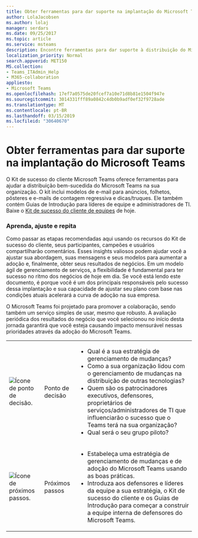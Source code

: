 ```yaml
---
title: Obter ferramentas para dar suporte na implantação do Microsoft Teams
author: LolaJacobsen
ms.author: lolaj
manager: serdars
ms.date: 09/25/2017
ms.topic: article
ms.service: msteams
description: Encontre ferramentas para dar suporte à distribuição do Microsoft Teams, como modelos de email, Guias de Introdução, o Kit de sucesso do cliente e muito mais.
localization_priority: Normal
search.appverid: MET150
MS.collection:
- Teams_ITAdmin_Help
- M365-collaboration
appliesto:
- Microsoft Teams
ms.openlocfilehash: 17ef7a0575de20fcef7a10e71d8b81e1504f947e
ms.sourcegitcommit: 3014331fff89a0842c4db0b9adf0ef32f9728ade
ms.translationtype: MT
ms.contentlocale: pt-BR
ms.lasthandoff: 03/15/2019
ms.locfileid: "30640670"
---
```

<a name="get-tools-to-support-a-rollout-of-microsoft-teams"></a>Obter ferramentas para dar suporte na implantação do Microsoft Teams
=================================================

O Kit de sucesso do cliente Microsoft Teams oferece ferramentas para ajudar a distribuição bem-sucedida do Microsoft Teams na sua organização. O kit inclui modelos de e-mail para anúncios, folhetos, pôsteres e e-mails de contagem regressiva e dicas/truques. Ele também contém Guias de Introdução para líderes de equipe e administradores de TI. Baixe o [Kit de sucesso do cliente de equipes](https://download.microsoft.com/download/A/E/9/AE984CD4-CF4B-41E7-9ABD-6735E3F01897/MicrosoftTeamsCustomerSuccessKit.zip) de hoje.

### <a name="learn-adjust-and-repeat"></a>Aprenda, ajuste e repita

Como passar as etapas recomendadas aqui usando os recursos do Kit de sucesso do cliente, seus participantes, campeões e usuários compartilharão comentários. Esses insights valiosos podem ajudar você a ajustar sua abordagem, suas mensagens e seus modelos para aumentar a adoção e, finalmente, obter seus resultados de negócios. Em um modelo ágil de gerenciamento de serviços, a flexibilidade é fundamental para ter sucesso no ritmo dos negócios de hoje em dia. Se você está lendo este documento, é porque você é um dos principais responsáveis pelo sucesso dessa implantação e sua capacidade de ajustar seu plano com base nas condições atuais acelerará a curva de adoção na sua empresa.

O Microsoft Teams foi projetado para promover a colaboração, sendo também um serviço simples de usar, mesmo que robusto. A avaliação periódica dos resultados do negócio que você selecionou no início desta jornada garantirá que você esteja causando impacto mensurável nessas prioridades através da adoção do Microsoft Teams.

||||
|---------|---------|---------|
|![Ícone de ponto de decisão.](media/Get_tools_to_support_a_rollout_of_Microsoft_Teams_image1.png)     | Ponto de decisão        | <ul><li>Qual é a sua estratégia de gerenciamento de mudanças?</li><li>Como a sua organização lidou com o gerenciamento de mudanças na distribuição de outras tecnologias?</li><li>Quem são os patrocinadores executivos, defensores, proprietários de serviços/administradores de TI que influenciarão o sucesso que o Teams terá na sua organização?</li><li>Qual será o seu grupo piloto?</li></ul>  |
|![Ícone de próximos passos.](media/Get_tools_to_support_a_rollout_of_Microsoft_Teams_image2.png)     |Próximos passos | <ul><li>Estabeleça uma estratégia de gerenciamento de mudanças e de adoção do Microsoft Teams usando as boas práticas.</li><li>Introduza aos defensores e líderes da equipe a sua estratégia, o Kit de sucesso do cliente e os Guias de Introdução para começar a construir a equipe interna de defensores do Microsoft Teams.</li></ul> |

